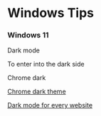 # Windows Tips
### Windows 11

Dark mode

To enter into the dark side

Chrome dark 

[Chrome dark theme](https://chrome.google.com/webstore/detail/dark-theme-for-google-chr/annfbnbieaamhaimclajlajpijgkdblo)


[Dark mode for every website](https://chrome.google.com/webstore/detail/dark-reader/eimadpbcbfnmbkopoojfekhnkhdbieeh/related)


